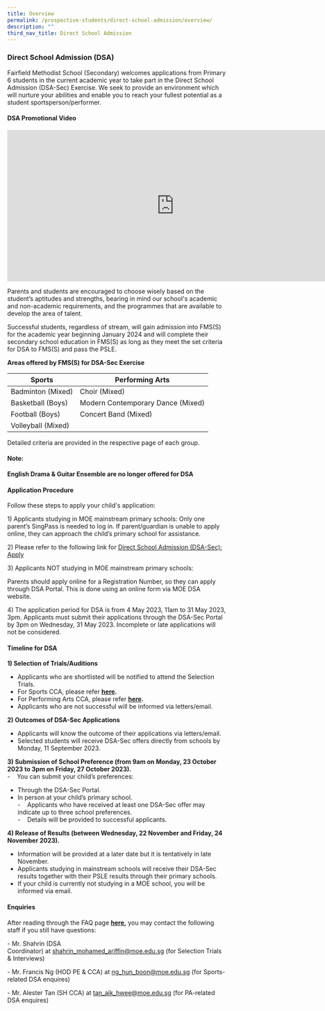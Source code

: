 ```yaml
---
title: Overview
permalink: /prospective-students/direct-school-admission/overview/
description: ""
third_nav_title: Direct School Admission
---
```

### Direct School Admission (DSA)


Fairfield Methodist School (Secondary) welcomes applications from Primary 6 students in the current academic year to take part in the Direct School Admission (DSA-Sec) Exercise. We seek to provide an environment which will nurture your abilities and enable you to reach your fullest potential as a student sportsperson/performer.

#### DSA Promotional Video

<iframe width="768" height="348" src="https://www.youtube.com/embed/KbeWyYy9ca8" title="FMSS DSA Promotional Video" frameborder="0" allow="accelerometer; autoplay; clipboard-write; encrypted-media; gyroscope; picture-in-picture" allowfullscreen=""></iframe>

Parents and students are encouraged to choose wisely based on the student’s aptitudes and strengths, bearing in mind our school's academic and non-academic requirements, and the programmes that are available to develop the area of talent.

  

Successful students, regardless of stream, will gain admission into FMS(S) for the academic year beginning January 2024 and will complete their secondary school education in FMS(S) as long as they meet the set criteria for DSA to FMS(S) and pass the PSLE.

**Areas offered by FMS(S) for DSA-Sec Exercise**



| Sports | Performing Arts |
| -------- | -------- | 
| Badminton (Mixed)| Choir (Mixed)
| Basketball (Boys)| Modern Contemporary Dance (Mixed)
| Football (Boys)| Concert Band (Mixed)
| Volleyball (Mixed)

Detailed criteria are provided in the respective page of each group.
#### **Note:**
**English Drama &amp; Guitar Ensemble are no longer offered for DSA**

#### Application Procedure

Follow these steps to apply your child's application:  

1\)&nbsp;Applicants studying in MOE mainstream primary schools: Only one parent’s SingPass is needed to log in. If parent/guardian is unable to apply online, they can approach the child’s primary school for assistance.

2\) Please refer to the following link for [Direct School Admission (DSA-Sec): Apply](https://www.moe.gov.sg/secondary/dsa)

3\) Applicants NOT studying in MOE mainstream primary schools:  

Parents should apply online for a Registration Number, so they can apply through DSA Portal. This is done using an online form via MOE DSA website.

4\) The application period for DSA is from 4 May 2023, 11am to 31 May 2023, 3pm. Applicants must submit their applications through the DSA-Sec Portal by 3pm on Wednesday, 31 May 2023. Incomplete or late applications will not be considered.

#### Timeline for DSA

**1) Selection of Trials/Auditions**
*   Applicants who are shortlisted will be notified to attend the Selection Trials.  
*   For Sports CCA, please refer&nbsp;**[here](https://staging.d1wp5xkpm2dbnc.amplifyapp.com/prospective-students/direct-school-admission/sports/).**
*   For Performing Arts CCA, please refer&nbsp;**[here](https://staging.d1wp5xkpm2dbnc.amplifyapp.com/prospective-students/direct-school-admission/performing-arts/).**
*   Applicants who are not successful will be informed via letters/email.

**2) Outcomes of DSA-Sec Applications**
*   Applicants will know the outcome of their applications via letters/email.
*   Selected students will receive DSA-Sec offers directly from schools by Monday, 11 September 2023.

**3) Submission of School Preference (from 9am on Monday, 23 October 2023 to 3pm on Friday, 27 October 2023).**<br>
\-&nbsp; &nbsp; You can submit your child’s preferences:
*   Through the DSA-Sec Portal.
*   In person at your child’s primary school.<br>
\-&nbsp; &nbsp; Applicants who have received at least one DSA-Sec offer may indicate up to three school preferences.  
\-&nbsp; &nbsp; Details will be provided to successful applicants.  

**4) Release of Results (between Wednesday, 22 November and Friday, 24 November 2023).**
*   Information will be provided at a later date but it is tentatively in late November.  
*   Applicants studying in mainstream schools will receive their DSA-Sec results together with their PSLE results&nbsp;through their primary schools.
*   If your child is currently not studying in a MOE school, you will be informed via email.

#### Enquiries
After reading through the FAQ page&nbsp;**[here](https://staging.d1wp5xkpm2dbnc.amplifyapp.com/prospective-students/direct-school-admission/faq/),**&nbsp;you may contact the following staff if you still have questions:  

\- Mr. Shahrin (DSA Coordinator)&nbsp;at&nbsp;[shahrin\_mohamed\_ariffin@moe.edu.sg](mailto:shahrin_mohamed_ariffin@moe.edu.sg)&nbsp;(for Selection Trials &amp; Interviews)&nbsp;

\- Mr. Francis Ng (HOD PE &amp; CCA)&nbsp;at&nbsp;[ng\_hun\_boon@moe.edu.sg](mailto:ng_hun_boon@moe.edu.sg)&nbsp;(for Sports-related DSA enquires)&nbsp;

\- Mr. Alester Tan (SH CCA)&nbsp;at&nbsp;[tan\_aik\_hwee@moe.edu.sg](mailto:tan_aik_hwee@moe.edu.sg)&nbsp;(for PA-related DSA enquires)